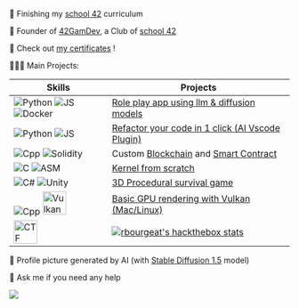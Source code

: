🔭 Finishing my [school 42](https://42.fr/) curriculum

👾 Founder of [42GamDev](https://discord.gg/w9KPeC5uYa), a Club of [school 42](https://42.fr/)

📜 Check out [my certificates](https://www.credly.com/users/raphael-bourgeat) !

👨🏼‍💻 Main Projects:

| Skills | Projects |
| --- | --- |
| ![Python](https://img.icons8.com/?size=42&id=13441) ![JS](https://img.icons8.com/?size=42&id=wPohyHO_qO1a) ![Docker](https://img.icons8.com/?size=42&id=cdYUlRaag9G9) | [Role play app using llm & diffusion models](https://github.com/rbourgeat/ImpAI) |
| ![Python](https://img.icons8.com/?size=42&id=ezj3zaVtImPg) ![JS](https://img.icons8.com/?size=42&id=108784) | [Refactor your code in 1 click (AI Vscode Plugin)](https://github.com/rbourgeat/refacto) |
| ![Cpp](https://img.icons8.com/?size=42&id=40669) ![Solidity](https://img.icons8.com/?size=42&id=4ntirgeCBoIh) | Custom [Blockchain](https://github.com/rbourgeat/miniBlockchain) and [Smart Contract](https://github.com/rbourgeat/tokenizer) |
| ![C](https://img.icons8.com/?size=42&id=40670) ![ASM](https://img.icons8.com/?size=42&id=gVK745a4Vaur) | [Kernel from scratch](https://github.com/rbourgeat/kfs-3) |
| ![C#](https://img.icons8.com/?size=42&id=mhwmyz1eu7T5) ![Unity](https://img.icons8.com/?size=42&id=IPzemd2v4Ubj) | [3D Procedural survival game](https://krolhm.itch.io/heredity) |
| ![Cpp](https://img.icons8.com/?size=42&id=40669) <img src="https://cdn.fosstodon.org/accounts/avatars/109/643/629/499/755/890/original/0210aa2f69b05ebc.png" alt="Vulkan" width="42" height="42"> | [Basic GPU rendering with Vulkan (Mac/Linux)](https://github.com/rbourgeat/scop) |
| <img src="https://yt3.googleusercontent.com/ytc/AIf8zZQuMEZ9pI3O_mi9ecatXqQDR8rUsMW8kLSfyYgYbw=s900-c-k-c0x00ffffff-no-rj" alt="CTF" width="42" height="42"> | [![rbourgeat's hackthebox stats](http://www.hackthebox.eu/badge/image/1730243)](https://app.hackthebox.com/profile/1730243) |

📸 Profile picture generated by AI (with [Stable Diffusion 1.5](https://github.com/runwayml/stable-diffusion) model)

💬 Ask me if you need any help

![](https://komarev.com/ghpvc/?username=rbourgeat)
